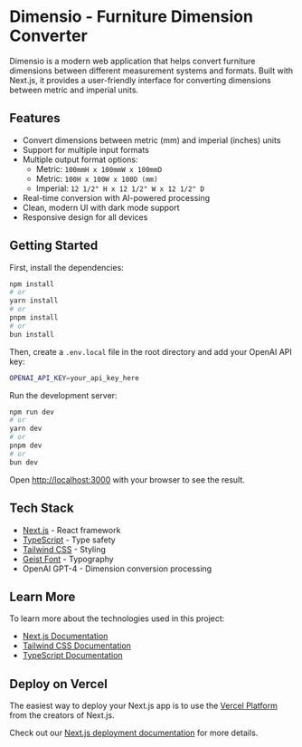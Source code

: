 # Dimensio - Furniture Dimension Converter

Dimensio is a modern web application that helps convert furniture dimensions between different measurement systems and formats. Built with Next.js, it provides a user-friendly interface for converting dimensions between metric and imperial units.

## Features

- Convert dimensions between metric (mm) and imperial (inches) units
- Support for multiple input formats
- Multiple output format options:
  - Metric: `100mmH x 100mmW x 100mmD`
  - Metric: `100H x 100W x 100D (mm)`
  - Imperial: `12 1/2" H x 12 1/2" W x 12 1/2" D`
- Real-time conversion with AI-powered processing
- Clean, modern UI with dark mode support
- Responsive design for all devices

## Getting Started

First, install the dependencies:

```bash
npm install
# or
yarn install
# or
pnpm install
# or
bun install
```

Then, create a `.env.local` file in the root directory and add your OpenAI API key:

```bash
OPENAI_API_KEY=your_api_key_here
```

Run the development server:

```bash
npm run dev
# or
yarn dev
# or
pnpm dev
# or
bun dev
```

Open [http://localhost:3000](http://localhost:3000) with your browser to see the result.

## Tech Stack

- [Next.js](https://nextjs.org) - React framework
- [TypeScript](https://www.typescriptlang.org/) - Type safety
- [Tailwind CSS](https://tailwindcss.com) - Styling
- [Geist Font](https://vercel.com/font) - Typography
- OpenAI GPT-4 - Dimension conversion processing

## Learn More

To learn more about the technologies used in this project:

- [Next.js Documentation](https://nextjs.org/docs)
- [Tailwind CSS Documentation](https://tailwindcss.com/docs)
- [TypeScript Documentation](https://www.typescriptlang.org/docs)

## Deploy on Vercel

The easiest way to deploy your Next.js app is to use the [Vercel Platform](https://vercel.com/new?utm_medium=default-template&filter=next.js&utm_source=create-next-app&utm_campaign=create-next-app-readme) from the creators of Next.js.

Check out our [Next.js deployment documentation](https://nextjs.org/docs/app/building-your-application/deploying) for more details.
